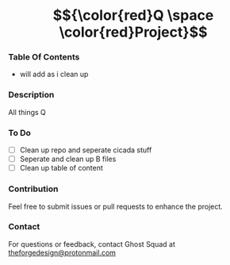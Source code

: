 # $${\color{red}Q \space \color{red}Project}$$

### Table Of Contents
- will add as i clean up

### Description 
All things Q

### To Do
- [ ] Clean up repo and seperate cicada stuff
- [ ] Seperate and clean up B files
- [ ] Clean up table of content

### Contribution
Feel free to submit issues or pull requests to enhance the project.

### Contact
For questions or feedback, contact Ghost Squad at theforgedesign@protonmail.com
